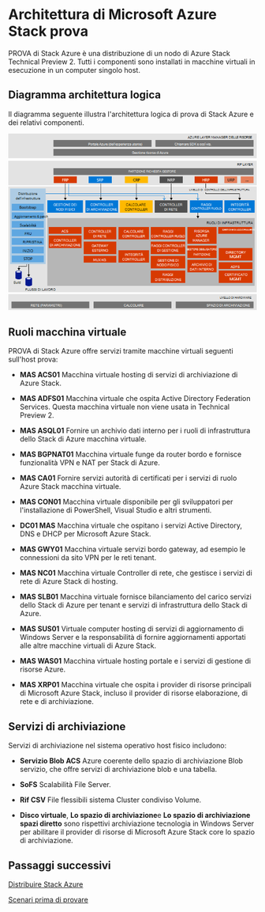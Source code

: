 <properties
    pageTitle="Architettura di Microsoft Azure Stack prova di concetti | Microsoft Azure"
    description="Visualizzare l'architettura di Microsoft Azure Stack prova."
    services="azure-stack"
    documentationCenter=""
    authors="heathl17"
    manager="byronr"
    editor=""/>

<tags
    ms.service="azure-stack"
    ms.workload="na"
    ms.tgt_pltfrm="na"
    ms.devlang="na"
    ms.topic="article"
    ms.date="10/25/2016"
    ms.author="helaw"/>

# <a name="microsoft-azure-stack-poc-architecture"></a>Architettura di Microsoft Azure Stack prova

PROVA di Stack Azure è una distribuzione di un nodo di Azure Stack Technical Preview 2. Tutti i componenti sono installati in macchine virtuali in esecuzione in un computer singolo host. 

## <a name="logical-architecture-diagram"></a>Diagramma architettura logica
Il diagramma seguente illustra l'architettura logica di prova di Stack Azure e dei relativi componenti.

![](media/azure-stack-architecture/image1.png)


## <a name="virtual-machine-roles"></a>Ruoli macchina virtuale
PROVA di Stack Azure offre servizi tramite macchine virtuali seguenti sull'host prova:

 - **MAS ACS01** Macchina virtuale hosting di servizi di archiviazione di Azure Stack.

 - **MAS ADFS01** Macchina virtuale che ospita Active Directory Federation Services.  Questa macchina virtuale non viene usata in Technical Preview 2.  

 - **MAS ASQL01**  Fornire un archivio dati interno per i ruoli di infrastruttura dello Stack di Azure macchina virtuale.  

 - **MAS BGPNAT01** Macchina virtuale funge da router bordo e fornisce funzionalità VPN e NAT per Stack di Azure.

 - **MAS CA01** Fornire servizi autorità di certificati per i servizi di ruolo Azure Stack macchina virtuale.

 - **MAS CON01** Macchina virtuale disponibile per gli sviluppatori per l'installazione di PowerShell, Visual Studio e altri strumenti.

 - **DC01 MAS** Macchina virtuale che ospitano i servizi Active Directory, DNS e DHCP per Microsoft Azure Stack.

 - **MAS GWY01** Macchina virtuale servizi bordo gateway, ad esempio le connessioni da sito VPN per le reti tenant.

 - **MAS NC01**  Macchina virtuale Controller di rete, che gestisce i servizi di rete di Azure Stack di hosting.  

 - **MAS SLB01**  Macchina virtuale fornisce bilanciamento del carico servizi dello Stack di Azure per tenant e servizi di infrastruttura dello Stack di Azure.  

 - **MAS SUS01**  Virtuale computer hosting di servizi di aggiornamento di Windows Server e la responsabilità di fornire aggiornamenti apportati alle altre macchine virtuali di Azure Stack.

 - **MAS WAS01**  Macchina virtuale hosting portale e i servizi di gestione di risorse Azure.

 - **MAS XRP01** Macchina virtuale che ospita i provider di risorse principali di Microsoft Azure Stack, incluso il provider di risorse elaborazione, di rete e di archiviazione.

## <a name="storage-services"></a>Servizi di archiviazione
Servizi di archiviazione nel sistema operativo host fisico includono:

 - **Servizio Blob ACS** Azure coerente dello spazio di archiviazione Blob servizio, che offre servizi di archiviazione blob e una tabella.

 - **SoFS** Scalabilità File Server.

 - **Rif CSV** File flessibili sistema Cluster condiviso Volume.

 - **Disco virtuale**, **Lo spazio di archiviazione**e **Lo spazio di archiviazione spazi diretto** sono rispettivi archiviazione tecnologia in Windows Server per abilitare il provider di risorse di Microsoft Azure Stack core lo spazio di archiviazione.

## <a name="next-steps"></a>Passaggi successivi

[Distribuire Stack Azure](azure-stack-deploy.md)

[Scenari prima di provare](azure-stack-first-scenarios.md)


